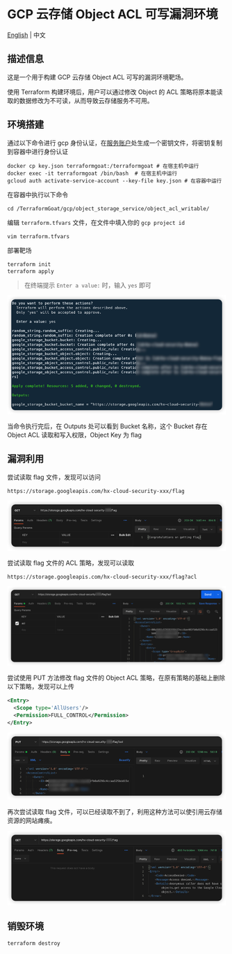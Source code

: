 # GCP 云存储 Object ACL 可写漏洞环境

[English](./README.md) | 中文

## 描述信息

这是一个用于构建 GCP 云存储 Object ACL 可写的漏洞环境靶场。

使用 Terraform 构建环境后，用户可以通过修改 Object 的 ACL 策略将原本能读取的数据修改为不可读，从而导致云存储服务不可用。

## 环境搭建

通过以下命令进行 gcp 身份认证，在[服务账户](https://console.cloud.google.com/projectselector2/iam-admin/serviceaccounts?supportedpurview=project)处生成一个密钥文件，将密钥复制到容器中进行身份认证

```shell
docker cp key.json terraformgoat:/terraformgoat # 在宿主机中运行
docker exec -it terraformgoat /bin/bash  # 在宿主机中运行
gcloud auth activate-service-account --key-file key.json # 在容器中运行
```

在容器中执行以下命令

```shell
cd /TerraformGoat/gcp/object_storage_service/object_acl_writable/
```

编辑 `terraform.tfvars` 文件，在文件中填入你的 `gcp project id`

```shell
vim terraform.tfvars
```

部署靶场

```shell
terraform init
terraform apply
```

> 在终端提示 `Enter a value:` 时，输入 `yes` 即可

![image](../../../images/1650957671.png)

当命令执行完后，在 Outputs 处可以看到 Bucket 名称，这个 Bucket 存在 Object ACL 读取和写入权限，Object Key 为 flag

## 漏洞利用

尝试读取 flag 文件，发现可以访问

```shell
https://storage.googleapis.com/hx-cloud-security-xxx/flag
```

![image](../../../images/1650963015.png)

尝试读取 flag 文件的 ACL 策略，发现可以读取

```shell
https://storage.googleapis.com/hx-cloud-security-xxx/flag?acl
```

![image](../../../images/1650963085.png)

尝试使用 PUT 方法修改 flag 文件的 Object ACL 策略，在原有策略的基础上删除以下策略，发现可以上传

```xml
<Entry>
  <Scope type='AllUsers'/>
  <Permission>FULL_CONTROL</Permission>
</Entry>
```

![image](../../../images/1650963175.png)

再次尝试读取 flag 文件，可以已经读取不到了，利用这种方法可以使引用云存储资源的网站瘫痪。

![image](../../../images/1650963238.png)

## 销毁环境

```shell
terraform destroy
```

